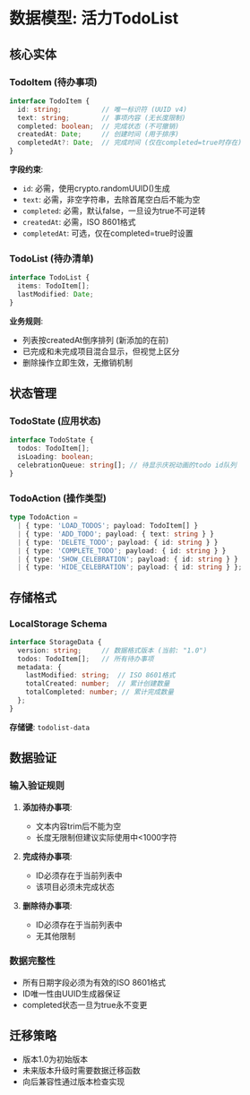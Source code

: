 # 数据模型: 活力TodoList

## 核心实体

### TodoItem (待办事项)
```typescript
interface TodoItem {
  id: string;          // 唯一标识符 (UUID v4)
  text: string;        // 事项内容 (无长度限制)
  completed: boolean;  // 完成状态 (不可撤销)
  createdAt: Date;     // 创建时间 (用于排序)
  completedAt?: Date;  // 完成时间 (仅在completed=true时存在)
}
```

**字段约束**:
- `id`: 必需，使用crypto.randomUUID()生成
- `text`: 必需，非空字符串，去除首尾空白后不能为空
- `completed`: 必需，默认false，一旦设为true不可逆转
- `createdAt`: 必需，ISO 8601格式
- `completedAt`: 可选，仅在completed=true时设置

### TodoList (待办清单)
```typescript
interface TodoList {
  items: TodoItem[];
  lastModified: Date;
}
```

**业务规则**:
- 列表按createdAt倒序排列 (新添加的在前)
- 已完成和未完成项目混合显示，但视觉上区分
- 删除操作立即生效，无撤销机制

## 状态管理

### TodoState (应用状态)
```typescript
interface TodoState {
  todos: TodoItem[];
  isLoading: boolean;
  celebrationQueue: string[]; // 待显示庆祝动画的todo id队列
}
```

### TodoAction (操作类型)
```typescript
type TodoAction =
  | { type: 'LOAD_TODOS'; payload: TodoItem[] }
  | { type: 'ADD_TODO'; payload: { text: string } }
  | { type: 'DELETE_TODO'; payload: { id: string } }
  | { type: 'COMPLETE_TODO'; payload: { id: string } }
  | { type: 'SHOW_CELEBRATION'; payload: { id: string } }
  | { type: 'HIDE_CELEBRATION'; payload: { id: string } };
```

## 存储格式

### LocalStorage Schema
```typescript
interface StorageData {
  version: string;     // 数据格式版本 (当前: "1.0")
  todos: TodoItem[];   // 所有待办事项
  metadata: {
    lastModified: string;  // ISO 8601格式
    totalCreated: number;  // 累计创建数量
    totalCompleted: number; // 累计完成数量
  };
}
```

**存储键**: `todolist-data`

## 数据验证

### 输入验证规则
1. **添加待办事项**:
   - 文本内容trim后不能为空
   - 长度无限制但建议实际使用中<1000字符

2. **完成待办事项**:
   - ID必须存在于当前列表中
   - 该项目必须未完成状态

3. **删除待办事项**:
   - ID必须存在于当前列表中
   - 无其他限制

### 数据完整性
- 所有日期字段必须为有效的ISO 8601格式
- ID唯一性由UUID生成器保证
- completed状态一旦为true永不变更

## 迁移策略
- 版本1.0为初始版本
- 未来版本升级时需要数据迁移函数
- 向后兼容性通过版本检查实现